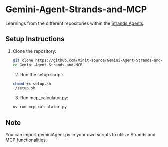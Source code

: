 # Gemini-Agent-Strands-and-MCP

Learnings from the different repositories within the [Strands Agents](https://github.com/strands-agents).

## Setup Instructions
1. Clone the repository:
	 ```bash
	 git clone https://github.com/Vinit-source/Gemini-Agent-Strands-and-MCP.git
	 cd Gemini-Agent-Strands-and-MCP
	 ```
	 2. Run the setup script:
	 ```bash
	 chmod +x setup.sh
	 ./setup.sh
	 ```
	 3. Run mcp_calculator.py:
	 ```bash
	 uv run mcp_calculator.py
	 ```

## Note
You can import geminiAgent.py in your own scripts to utilize Strands and MCP functionalities.